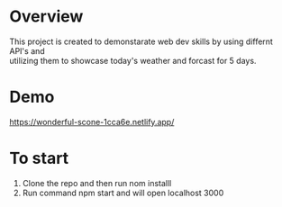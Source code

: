 # Overview

This project is created to demonstarate web dev skills by using differnt API's and <br />
utilizing them to showcase today's weather and forcast for 5 days.

# Demo

https://wonderful-scone-1cca6e.netlify.app/

# To start

1. Clone the repo and then run nom installl
2. Run command npm start and will open localhost 3000

